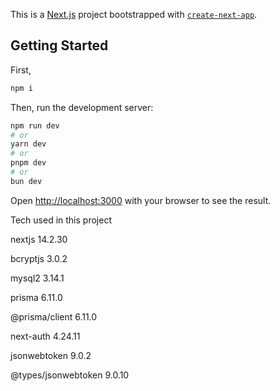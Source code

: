 This is a [Next.js](https://nextjs.org) project bootstrapped with [`create-next-app`](https://nextjs.org/docs/app/api-reference/cli/create-next-app).

## Getting Started

First,

```bash
npm i
```

Then, run the development server:

```bash
npm run dev
# or
yarn dev
# or
pnpm dev
# or
bun dev
```

Open [http://localhost:3000](http://localhost:3000) with your browser to see the result.

Tech used in this project 

nextjs 14.2.30

bcryptjs 3.0.2

mysql2 3.14.1

prisma 6.11.0

@prisma/client 6.11.0

next-auth 4.24.11

jsonwebtoken 9.0.2

@types/jsonwebtoken 9.0.10

